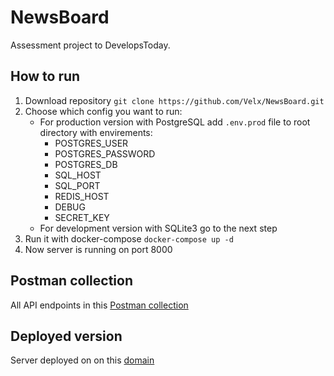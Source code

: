 # NewsBoard
Assessment project to DevelopsToday.

## How to run
1. Download repository `git clone https://github.com/Velx/NewsBoard.git`
2. Choose which config you want to run:
   - For production version with PostgreSQL add `.env.prod` file to root directory with envirements:
      - POSTGRES_USER
      - POSTGRES_PASSWORD
      - POSTGRES_DB
      - SQL_HOST
      - SQL_PORT
      - REDIS_HOST
      - DEBUG
      - SECRET_KEY
   - For development version with SQLite3 go to the next step
3. Run it with docker-compose `docker-compose up -d`
4. Now server is running on port 8000

## Postman collection
All API endpoints in this [Postman collection](https://documenter.getpostman.com/view/5958867/TVK75zkw)

## Deployed version
Server deployed on on this [domain](http://ec2-18-222-204-247.us-east-2.compute.amazonaws.com:8000)
